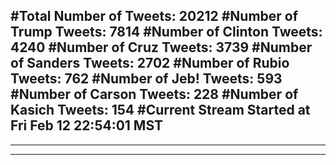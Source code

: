 #Total Number of Tweets: 20212 
#Number of Trump Tweets: 7814
#Number of Clinton Tweets: 4240
#Number of Cruz Tweets: 3739
#Number of Sanders Tweets: 2702
#Number of Rubio Tweets: 762
#Number of Jeb! Tweets: 593
#Number of Carson Tweets: 228
#Number of Kasich Tweets: 154
#Current Stream Started at Fri Feb 12 22:54:01 MST
---
---
---
